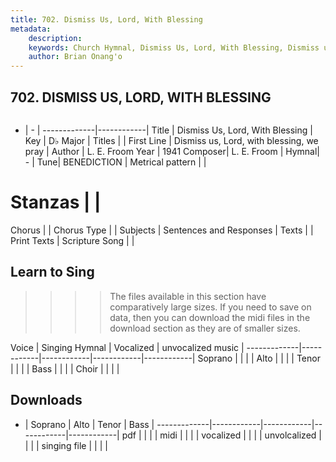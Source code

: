 ```yaml
---
title: 702. Dismiss Us, Lord, With Blessing
metadata:
    description: 
    keywords: Church Hymnal, Dismiss Us, Lord, With Blessing, Dismiss us, Lord, with blessing, we pray, 
    author: Brian Onang'o
---
```



## 702. DISMISS US, LORD, WITH BLESSING

```txt

```

- |   -  |
-------------|------------|
Title | Dismiss Us, Lord, With Blessing |
Key | D♭ Major |
Titles |  |
First Line | Dismiss us, Lord, with blessing, we pray |
Author | L. E. Froom
Year | 1941
Composer| L. E. Froom |
Hymnal|  - |
Tune| BENEDICTION |
Metrical pattern | |
# Stanzas |  |
Chorus |  |
Chorus Type |  |
Subjects | Sentences and Responses |
Texts |  |
Print Texts | 
Scripture Song |  |
  
## Learn to Sing

>>>> The files available in this section have comparatively large sizes. If you need to save on data, then you can download the midi files in the download section as they are of smaller sizes.

Voice |  Singing Hymnal | Vocalized | unvocalized music |
-------------|------------|------------|------------|------------|
Soprano | | | |
Alto | | | |
Tenor | | | |
Bass | | | |
Choir | | | |

## Downloads

- |  Soprano | Alto | Tenor | Bass |
-------------|------------|------------|------------|------------|
pdf | | | |
midi | | | |
vocalized | | | |
unvolcalized | | | |
singing file | | | |
  